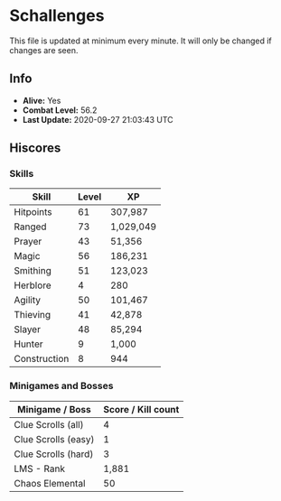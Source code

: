 # Schallenges

This file is updated at minimum every minute. It will only be changed if changes are seen.

## Info

 - **Alive:** Yes
 - **Combat Level:** 56.2
 - **Last Update:** 2020-09-27 21:03:43 UTC

## Hiscores

### Skills

| Skill | Level | XP |
|--|--|--|
| Hitpoints | 61 | 307,987 |
| Ranged | 73 | 1,029,049 |
| Prayer | 43 | 51,356 |
| Magic | 56 | 186,231 |
| Smithing | 51 | 123,023 |
| Herblore | 4 | 280 |
| Agility | 50 | 101,467 |
| Thieving | 41 | 42,878 |
| Slayer | 48 | 85,294 |
| Hunter | 9 | 1,000 |
| Construction | 8 | 944 |

### Minigames and Bosses

| Minigame / Boss | Score / Kill count |
|--|--|
| Clue Scrolls (all) | 4 |
| Clue Scrolls (easy) | 1 |
| Clue Scrolls (hard) | 3 |
| LMS - Rank | 1,881 |
| Chaos Elemental | 50 |
